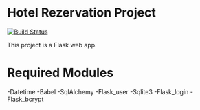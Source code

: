 # Hotel Rezervation Project

[![Build Status](https://travis-ci.org/joemccann/dillinger.svg?branch=master)](https://travis-ci.org/joemccann/dillinger)

This project is a Flask web app.

# Required Modules
-Datetime
-Babel
-SqlAlchemy
-Flask_user
-Sqlite3
-Flask_login
-Flask_bcrypt
